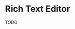# Rich Text Editor

<!--
https://mdxeditor.dev
https://github.com/udecode/plate
https://github.com/uiwjs/react-md-editor
https://github.com/andrerpena/react-mde
-->

TODO
